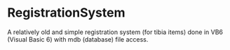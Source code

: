 RegistrationSystem
==================

A relatively old and simple registration system (for tibia items) done in VB6 (Visual Basic 6) with mdb (database) file access.
